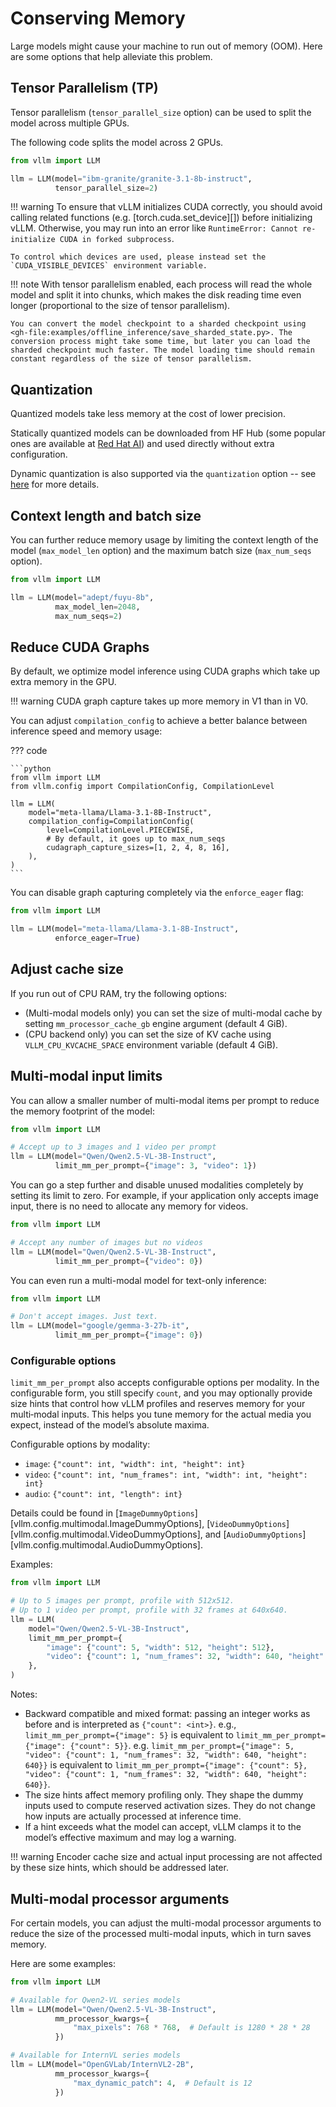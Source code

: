 # Conserving Memory

Large models might cause your machine to run out of memory (OOM). Here are some options that help alleviate this problem.

## Tensor Parallelism (TP)

Tensor parallelism (`tensor_parallel_size` option) can be used to split the model across multiple GPUs.

The following code splits the model across 2 GPUs.

```python
from vllm import LLM

llm = LLM(model="ibm-granite/granite-3.1-8b-instruct",
          tensor_parallel_size=2)
```

!!! warning
    To ensure that vLLM initializes CUDA correctly, you should avoid calling related functions (e.g. [torch.cuda.set_device][])
    before initializing vLLM. Otherwise, you may run into an error like `RuntimeError: Cannot re-initialize CUDA in forked subprocess`.

    To control which devices are used, please instead set the `CUDA_VISIBLE_DEVICES` environment variable.

!!! note
    With tensor parallelism enabled, each process will read the whole model and split it into chunks, which makes the disk reading time even longer (proportional to the size of tensor parallelism).

    You can convert the model checkpoint to a sharded checkpoint using <gh-file:examples/offline_inference/save_sharded_state.py>. The conversion process might take some time, but later you can load the sharded checkpoint much faster. The model loading time should remain constant regardless of the size of tensor parallelism.

## Quantization

Quantized models take less memory at the cost of lower precision.

Statically quantized models can be downloaded from HF Hub (some popular ones are available at [Red Hat AI](https://huggingface.co/RedHatAI))
and used directly without extra configuration.

Dynamic quantization is also supported via the `quantization` option -- see [here](../features/quantization/README.md) for more details.

## Context length and batch size

You can further reduce memory usage by limiting the context length of the model (`max_model_len` option)
and the maximum batch size (`max_num_seqs` option).

```python
from vllm import LLM

llm = LLM(model="adept/fuyu-8b",
          max_model_len=2048,
          max_num_seqs=2)
```

## Reduce CUDA Graphs

By default, we optimize model inference using CUDA graphs which take up extra memory in the GPU.

!!! warning
    CUDA graph capture takes up more memory in V1 than in V0.

You can adjust `compilation_config` to achieve a better balance between inference speed and memory usage:

??? code

    ```python
    from vllm import LLM
    from vllm.config import CompilationConfig, CompilationLevel

    llm = LLM(
        model="meta-llama/Llama-3.1-8B-Instruct",
        compilation_config=CompilationConfig(
            level=CompilationLevel.PIECEWISE,
            # By default, it goes up to max_num_seqs
            cudagraph_capture_sizes=[1, 2, 4, 8, 16],
        ),
    )
    ```

You can disable graph capturing completely via the `enforce_eager` flag:

```python
from vllm import LLM

llm = LLM(model="meta-llama/Llama-3.1-8B-Instruct",
          enforce_eager=True)
```

## Adjust cache size

If you run out of CPU RAM, try the following options:

- (Multi-modal models only) you can set the size of multi-modal cache by setting `mm_processor_cache_gb` engine argument (default 4 GiB).
- (CPU backend only) you can set the size of KV cache using `VLLM_CPU_KVCACHE_SPACE` environment variable (default 4 GiB).

## Multi-modal input limits

You can allow a smaller number of multi-modal items per prompt to reduce the memory footprint of the model:

```python
from vllm import LLM

# Accept up to 3 images and 1 video per prompt
llm = LLM(model="Qwen/Qwen2.5-VL-3B-Instruct",
          limit_mm_per_prompt={"image": 3, "video": 1})
```

You can go a step further and disable unused modalities completely by setting its limit to zero.
For example, if your application only accepts image input, there is no need to allocate any memory for videos.

```python
from vllm import LLM

# Accept any number of images but no videos
llm = LLM(model="Qwen/Qwen2.5-VL-3B-Instruct",
          limit_mm_per_prompt={"video": 0})
```

You can even run a multi-modal model for text-only inference:

```python
from vllm import LLM

# Don't accept images. Just text.
llm = LLM(model="google/gemma-3-27b-it",
          limit_mm_per_prompt={"image": 0})
```

### Configurable options

`limit_mm_per_prompt` also accepts configurable options per modality. In the configurable form, you still specify `count`, and you may optionally provide size hints that control how vLLM profiles and reserves memory for your multi‑modal inputs. This helps you tune memory for the actual media you expect, instead of the model’s absolute maxima.

Configurable options by modality:

- `image`: `{"count": int, "width": int, "height": int}`
- `video`: `{"count": int, "num_frames": int, "width": int, "height": int}`
- `audio`: `{"count": int, "length": int}`

Details could be found in [`ImageDummyOptions`][vllm.config.multimodal.ImageDummyOptions], [`VideoDummyOptions`][vllm.config.multimodal.VideoDummyOptions], and [`AudioDummyOptions`][vllm.config.multimodal.AudioDummyOptions].

Examples:

```python
from vllm import LLM

# Up to 5 images per prompt, profile with 512x512.
# Up to 1 video per prompt, profile with 32 frames at 640x640.
llm = LLM(
    model="Qwen/Qwen2.5-VL-3B-Instruct",
    limit_mm_per_prompt={
        "image": {"count": 5, "width": 512, "height": 512},
        "video": {"count": 1, "num_frames": 32, "width": 640, "height": 640},
    },
)
```

Notes:

- Backward compatible and mixed format: passing an integer works as before and is interpreted as `{"count": <int>}`.
  e.g., `limit_mm_per_prompt={"image": 5}` is equivalent to `limit_mm_per_prompt={"image": {"count": 5}}`.
  e.g. `limit_mm_per_prompt={"image": 5, "video": {"count": 1, "num_frames": 32, "width": 640, "height": 640}}` is equivalent to `limit_mm_per_prompt={"image": {"count": 5}, "video": {"count": 1, "num_frames": 32, "width": 640, "height": 640}}`.
- The size hints affect memory profiling only. They shape the dummy inputs
  used to compute reserved activation sizes. They do not change how
  inputs are actually processed at inference time.
- If a hint exceeds what the model can accept, vLLM clamps it to the model’s
  effective maximum and may log a warning.

!!! warning
    Encoder cache size and actual input processing are not affected by these size hints, which should be addressed later.

## Multi-modal processor arguments

For certain models, you can adjust the multi-modal processor arguments to
reduce the size of the processed multi-modal inputs, which in turn saves memory.

Here are some examples:

```python
from vllm import LLM

# Available for Qwen2-VL series models
llm = LLM(model="Qwen/Qwen2.5-VL-3B-Instruct",
          mm_processor_kwargs={
              "max_pixels": 768 * 768,  # Default is 1280 * 28 * 28
          })

# Available for InternVL series models
llm = LLM(model="OpenGVLab/InternVL2-2B",
          mm_processor_kwargs={
              "max_dynamic_patch": 4,  # Default is 12
          })
```
